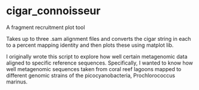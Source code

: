 # cigar_connoisseur
A fragment recruitment plot tool 

Takes up to three .sam alignment files and converts the cigar string in each to a percent mapping identity and then plots these using matplot lib. 

I originally wrote this script to explore how well certain metagenomic data aligned to specific reference sequences. Specifically, I wanted to know how well metagenomic sequences taken from coral reef lagoons mapped to different genomic strains of the picocyanobacteria, Prochlorococcus marinus. 
